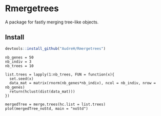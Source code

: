 Rmergetrees
================

A package for fastly merging tree-like objects.

Install
-------

``` r
devtools::install_github("AudreH/Rmergetrees")
```

```{r, echo = TRUE}
nb_genes = 50
nb_indiv = 3
nb_trees = 10

list.trees = lapply(1:nb_trees, FUN = function(x){
  set.seed(x)
  data_mat = matrix(rnorm(nb_genes*nb_indiv), ncol = nb_indiv, nrow = nb_genes)
  return(hclust(dist(data_mat)))
})
```

```{r, echo = TRUE}
mergedTree = merge.trees(hc.list = list.trees)
plot(mergedTree_noStd, main = "noStd")
```
